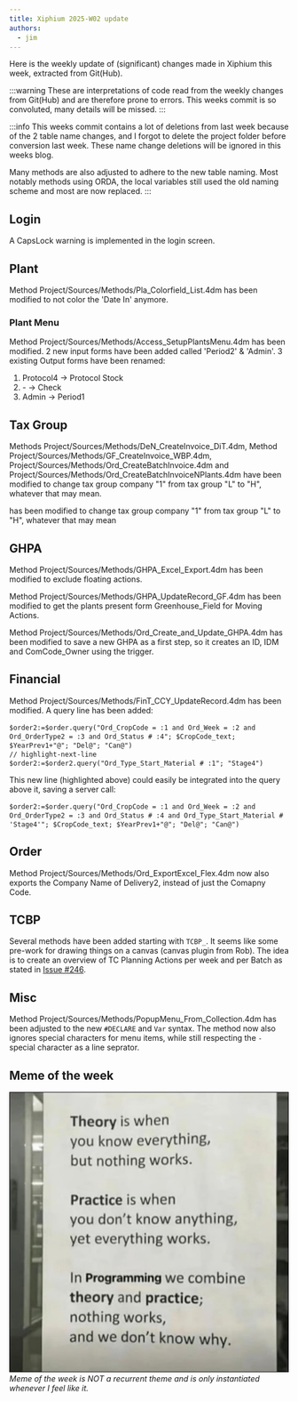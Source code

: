 ```yaml
---
title: Xiphium 2025-W02 update
authors:
  - jim
---
```


Here is the weekly update of (significant) changes made in Xiphium this week, extracted from Git(Hub).

:::warning
These are interpretations of code read from the weekly changes from Git(Hub) and are therefore prone to errors. This weeks commit is so convoluted, many details will be missed.
:::

<!--truncate-->

:::info
This weeks commit contains a lot of deletions from last week because of the 2 table name changes, and I forgot to delete the project folder before conversion last week. These name change deletions will be ignored in this weeks blog.

Many methods are also adjusted to adhere to the new table naming. Most notably methods using ORDA, the local variables still used the old naming scheme and most are now replaced.
:::

## Login
A CapsLock warning is implemented in the login screen.

## Plant
Method Project/Sources/Methods/Pla_Colorfield_List.4dm has been modified to not color the 'Date In' anymore.
### Plant Menu
Method Project/Sources/Methods/Access_SetupPlantsMenu.4dm has been modified. 2 new input forms have been added called 'Period2' & 'Admin'. 3 existing Output forms have been renamed:
1. Protocol4 -> Protocol Stock
2. \- -> Check
3. Admin -> Period1


## Tax Group
Methods Project/Sources/Methods/DeN_CreateInvoice_DiT.4dm, Method Project/Sources/Methods/GF_CreateInvoice_WBP.4dm, Project/Sources/Methods/Ord_CreateBatchInvoice.4dm and Project/Sources/Methods/Ord_CreateBatchInvoiceNPlants.4dm have been modified to change tax group company "1" from tax group "L" to "H", whatever that may mean.

 has been modified to change tax group company "1" from tax group "L" to "H", whatever that may mean

## GHPA
Method Project/Sources/Methods/GHPA_Excel_Export.4dm has been modified to exclude floating actions.

Method Project/Sources/Methods/GHPA_UpdateRecord_GF.4dm has been modified to get the plants present form Greenhouse_Field for Moving Actions.

Method Project/Sources/Methods/Ord_Create_and_Update_GHPA.4dm has been modified to save a new GHPA as a first step, so it creates an ID, IDM and ComCode_Owner using the trigger.

## Financial
Method Project/Sources/Methods/FinT_CCY_UpdateRecord.4dm has been modified. A query line has been added:
```4D
$order2:=$order.query("Ord_CropCode = :1 and Ord_Week = :2 and Ord_OrderType2 = :3 and Ord_Status # :4"; $CropCode_text; $YearPrev1+"@"; "Del@"; "Can@")
// highlight-next-line
$order2:=$order2.query("Ord_Type_Start_Material # :1"; "Stage4")
```
This new line (highlighted above) could easily be integrated into the query above it, saving a server call:
```4D
$order2:=$order.query("Ord_CropCode = :1 and Ord_Week = :2 and Ord_OrderType2 = :3 and Ord_Status # :4 and Ord_Type_Start_Material # 'Stage4'"; $CropCode_text; $YearPrev1+"@"; "Del@"; "Can@")
```

## Order
Method Project/Sources/Methods/Ord_ExportExcel_Flex.4dm now also exports the Company Name of Delivery2, instead of just the Comapny Code.

## TCBP
Several methods have been added starting with `TCBP_`. It seems like some pre-work for drawing things on a canvas (canvas plugin from Rob). The idea is to create an overview of TC Planning Actions per week and per Batch as stated in [Issue #246](https://github.com/Iribov/Xiphium/issues/246).

## Misc
Method Project/Sources/Methods/PopupMenu_From_Collection.4dm has been adjusted to the new `#DECLARE` and `Var` syntax. The method now also ignores special characters for menu items, while still respecting the `-` special character as a line seprator.

## Meme of the week
![](nothing_works.jpeg)
*Meme of the week is NOT a recurrent theme and is only instantiated whenever I feel like it.*